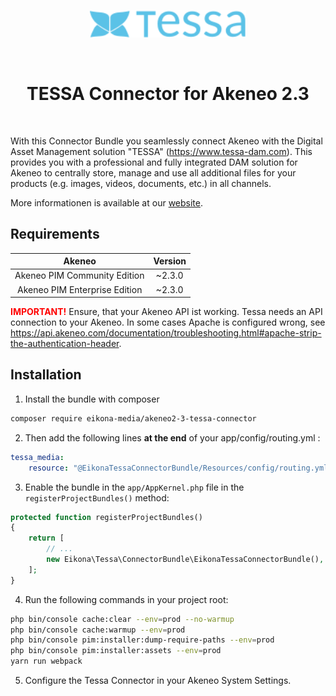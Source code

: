 <p align="center">
  <a href="https://www.tessa-dam.com/" target="_blank" rel="noopener noreferrer">
    <img src="tessa-logo.svg" width=250 alt="TESSA Logo"/>
  </a>
</p>

<p>&nbsp;</p>

<h1 align="center">
  TESSA Connector for Akeneo 2.3
</h1>

<p>&nbsp;</p>

With this Connector Bundle you seamlessly connect Akeneo with the Digital Asset Management solution "TESSA" (https://www.tessa-dam.com).
This provides you with a professional and fully integrated DAM solution for Akeneo to centrally store,
manage and use all additional files for your products (e.g. images, videos, documents, etc.) in all channels.

More informationen is available at our [website](https://www.tessa-dam.com/). 

## Requirements

| Akeneo                        | Version |
|:-----------------------------:|:-------:|
| Akeneo PIM Community Edition  | ~2.3.0  |
| Akeneo PIM Enterprise Edition | ~2.3.0  |

<span style="color:red">__IMPORTANT!__</span> Ensure, that your Akeneo API ist working. Tessa needs an API connection to your Akeneo.
In some cases Apache is configured wrong, see https://api.akeneo.com/documentation/troubleshooting.html#apache-strip-the-authentication-header.

## Installation


1) Install the bundle with composer
```bash
composer require eikona-media/akeneo2-3-tessa-connector
```

2) Then add the following lines **at the end** of your app/config/routing.yml :
```yaml
tessa_media:
    resource: "@EikonaTessaConnectorBundle/Resources/config/routing.yml"
```

3) Enable the bundle in the `app/AppKernel.php` file in the `registerProjectBundles()` method:
```php
protected function registerProjectBundles()
{
    return [
        // ...
        new Eikona\Tessa\ConnectorBundle\EikonaTessaConnectorBundle(),
    ];
}

```

4) Run the following commands in your project root:
```bash
php bin/console cache:clear --env=prod --no-warmup
php bin/console cache:warmup --env=prod
php bin/console pim:installer:dump-require-paths --env=prod
php bin/console pim:installer:assets --env=prod
yarn run webpack
```

5) Configure the Tessa Connector in your Akeneo System Settings.
